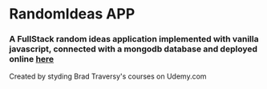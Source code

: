 # RandomIdeas APP #

### A FullStack random ideas application implemented with vanilla javascript, connected with a mongodb database and deployed online [here](https://randomideas-app-zh7g.onrender.com/) ###

Created by styding Brad Traversy's courses on Udemy.com
